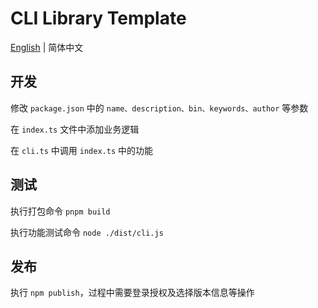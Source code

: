 # CLI Library Template

[English](./README.md) | 简体中文

## 开发

修改 `package.json` 中的 `name、description、bin、keywords、author` 等参数

在 `index.ts` 文件中添加业务逻辑

在 `cli.ts` 中调用 `index.ts` 中的功能

## 测试

执行打包命令 `pnpm build`

执行功能测试命令 `node ./dist/cli.js`

## 发布

执行 `npm publish`，过程中需要登录授权及选择版本信息等操作
